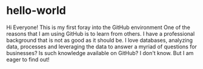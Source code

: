 # hello-world
Hi Everyone!
This is my first foray into the GitHub environment
One of the reasons that I am using GitHub is to learn from others.  I have a professional background that is not as good as it should be. 
I love databases, analyzing data, processes and leveraging the data to answer a myriad of questions for businesses?  Is such knowledge available on GitHub?  I don't know.  But I am eager to find out!
